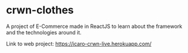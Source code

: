 # crwn-clothes
A project of E-Commerce made in ReactJS to learn about the framework and the technologies around it.

Link to web project: https://icaro-crwn-live.herokuapp.com/
